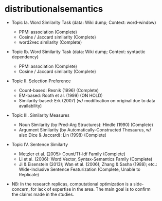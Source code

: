 # distributionalsemantics

* Topic Ia. Word Similarity Task (data: Wiki dump; Context: word-window)
  * PPMI association (Complete)
  * Cosine / Jaccard similarity (Complete)
  * word2vec similarity (Complete)
* Topic Ib. Word Similarity Task (data: Wiki dump; Context: syntactic dependency)
  * PPMI association (Complete)
  * Cosine / Jaccard similarity (Complete)
* Topic II. Selection Preference
  * Count-based: Resnik (1996) (Complete)
  * EM-based: Rooth et al. (1999) (ON HOLD)
  * Similarity-based: Erk (2007) (w/ modification on original due to data availability)
* Topic III. Similarity Measures
  * Noun Similarity (by Pred-Arg Structures): Hindle (1990) (Complete)
  * Argument Similarity (by Automatically-Constructed Thesaurus, w/ also Dice & Jaccard): Lin (1998) (Complete)
* Topic IV. Sentence Similarty
  * Metzler et al. (2005): Count/Tf-Idf Family (Complete)
  * Li et al. (2006): Word Vector, Syntax-Semantics Family (Complete)
  * Ji & Eisenstein (2013); Wan et al. (2006); Zhang & Sasha (1989); etc.: Wide-Inclusive Sentence Featurization (Complete, Unable to Replicate)

* NB: In the research replicas, computational optimization is a side-concern, for lack of expertise in the area. The main goal is to confirm the claims made in the studies.

